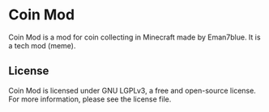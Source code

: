# Coin Mod

Coin Mod is a mod for coin collecting in Minecraft made by Eman7blue. It is a tech mod (meme).

## License

Coin Mod is licensed under GNU LGPLv3, a free and open-source license. For more information, please see the license file.
